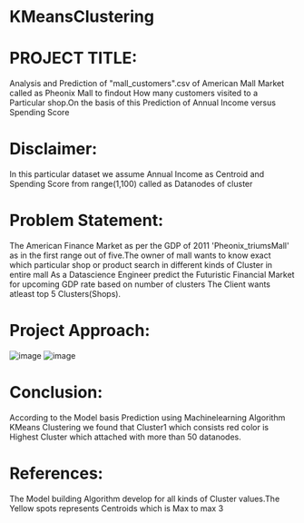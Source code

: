 # KMeansClustering
# PROJECT TITLE:
Analysis and Prediction of "mall_customers".csv of American Mall Market called as Pheonix Mall to findout How many customers visited to a Particular shop.On the basis of this Prediction of Annual Income versus Spending Score
# Disclaimer:
In this particular dataset we assume Annual Income as Centroid and Spending Score from range(1,100) called as Datanodes of cluster
# Problem Statement: 
The American Finance Market as per the GDP of 2011 'Pheonix_triumsMall' as in the first range out of five.The owner of mall wants to know exact which particular shop or product search in different kinds of Cluster in entire mall
As a Datascience Engineer predict the Futuristic Financial Market for upcoming GDP rate based on number of clusters
The Client wants atleast top 5 Clusters(Shops).
# Project Approach:

![image](https://github.com/Manichandachiever1/KMeansClustering/assets/127472257/09c86c23-b76a-4d9b-8faa-b6e782ff7403)
![image](https://github.com/Manichandachiever1/KMeansClustering/assets/127472257/f3033a09-5caf-4842-92cd-0eb7f0aac7f7)

# Conclusion:
According to the Model basis Prediction using Machinelearning Algorithm KMeans Clustering we found that Cluster1 which consists red color is Highest Cluster which attached with more than 50 datanodes.

# References:
The Model building Algorithm develop for all kinds of Cluster values.The Yellow spots represents Centroids which is Max to max 3
